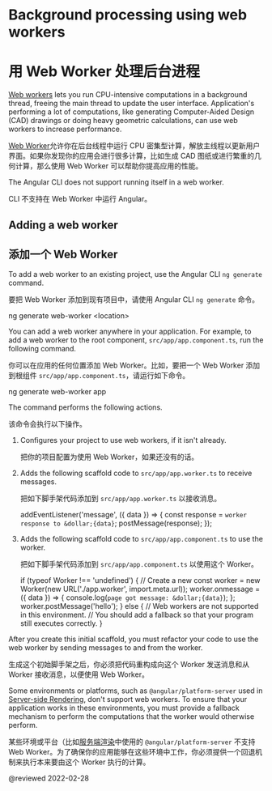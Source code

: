 # Background processing using web workers

# 用 Web Worker 处理后台进程

[Web workers](https://developer.mozilla.org/docs/Web/API/Web_Workers_API) lets you run CPU-intensive computations in a background thread, freeing the main thread to update the user interface.
Application's performing a lot of computations, like generating Computer-Aided Design \(CAD\) drawings or doing heavy geometric calculations, can use web workers to increase performance.

[Web Worker](https://developer.mozilla.org/docs/Web/API/Web_Workers_API)允许你在后台线程中运行 CPU 密集型计算，解放主线程以更新用户界面。如果你发现你的应用会进行很多计算，比如生成 CAD 图纸或进行繁重的几何计算，那么使用 Web Worker 可以帮助你提高应用的性能。

<div class="alert is-helpful">

The Angular CLI does not support running itself in a web worker.

CLI 不支持在 Web Worker 中运行 Angular。

</div>

## Adding a web worker

## 添加一个 Web Worker

To add a web worker to an existing project, use the Angular CLI `ng generate` command.

要把 Web Worker 添加到现有项目中，请使用 Angular CLI `ng generate` 命令。

<code-example format="shell" language="shell">

ng generate web-worker &lt;location&gt;

</code-example>

You can add a web worker anywhere in your application.
For example, to add a web worker to the root component, `src/app/app.component.ts`, run the following command.

你可以在应用的任何位置添加 Web Worker。比如，要把一个 Web Worker 添加到根组件 `src/app/app.component.ts`，请运行如下命令。

<code-example format="shell" language="shell">

ng generate web-worker app

</code-example>

The command performs the following actions.

该命令会执行以下操作。

1. Configures your project to use web workers, if it isn't already.

   把你的项目配置为使用 Web Worker，如果还没有的话。

1. Adds the following scaffold code to `src/app/app.worker.ts` to  receive messages.

   把如下脚手架代码添加到 `src/app/app.worker.ts` 以接收消息。

   <code-example language="typescript" header="src/app/app.worker.ts">

   addEventListener('message', ({ data }) =&gt; {
     const response = `worker response to &dollar;{data}`;
     postMessage(response);
   });

   </code-example>

1. Adds the following scaffold code to `src/app/app.component.ts` to use the worker.

   把如下脚手架代码添加到 `src/app/app.component.ts` 以使用这个 Worker。

   <code-example language="typescript" header="src/app/app.component.ts">

   if (typeof Worker !== 'undefined') {
     // Create a new
     const worker = new Worker(new URL('./app.worker', import.meta.url));
     worker.onmessage = ({ data }) =&gt; {
       console.log(`page got message: &dollar;{data}`);
     };
     worker.postMessage('hello');
   } else {
     // Web workers are not supported in this environment.
     // You should add a fallback so that your program still executes correctly.
   }

   </code-example>

After you create this initial scaffold, you must refactor your code to use the web worker by sending messages to and from the worker.

生成这个初始脚手架之后，你必须把代码重构成向这个 Worker 发送消息和从 Worker 接收消息，以便使用 Web Worker。

<div class="alert is-important">

Some environments or platforms, such as `@angular/platform-server` used in [Server-side Rendering](guide/universal), don't support web workers.
To ensure that your application works in these environments, you must provide a fallback mechanism to perform the computations that the worker would otherwise perform.

某些环境或平台（比如[服务端渲染](guide/universal)中使用的 `@angular/platform-server` 不支持 Web Worker。为了确保你的应用能够在这些环境中工作，你必须提供一个回退机制来执行本来要由这个 Worker 执行的计算。

</div>

<!-- links -->

<!-- external links -->

<!-- end links -->

@reviewed 2022-02-28